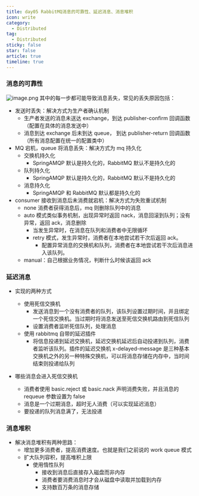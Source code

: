 ```yaml
---
title: day05 RabbitMQ消息的可靠性、延迟消息、消息堆积
icon: write
category:
  - Distributed
tag:
  - Distributed
sticky: false
star: false
article: true
timeline: true
---
```

### 消息的可靠性

![image.png](https://markdown-1308523627.cos.ap-chengdu.myqcloud.com/typora/20230330184622.png)
其中的每一步都可能导致消息丢失，常见的丢失原因包括：

- 发送时丢失：解决方式为生产者确认机制
  - 生产者发送的消息未送达 exchange，到达 publisher-confirm 回调函数（配置在具体的消息发送中）
  - 消息到达 exchange 后未到达 queue， 到达 publisher-return 回调函数（所有消息配置在统一的配置类中）
- MQ 宕机，queue 将消息丢失：解决方式为 mq 持久化
  - 交换机持久化
    - SpringAMQP 默认是持久化的，RabbitMQ 默认不是持久化的
  - 队列持久化
    - SpringAMQP 默认是持久化的，RabbitMQ 默认不是持久化的
  - 消息持久化
    - SpringAMQP 和 RabbitMQ 默认都是持久化的
- consumer 接收到消息后未消费就宕机：解决方式为失败重试机制
  - none 消费者获得消息后，mq 则删除队列中的消息
  - auto 模式类似事务机制，出现异常时返回 nack，消息回滚到队列；没有异常，返回 ack，消息删除
    - 当发生异常时，在消息在队列和消费者中无限循环
    - retry 模式，发生异常时，消费者在本地尝试若干次后返回 ack。
      - 配置异常消息的交换机和队列，消费者在本地尝试若干次后消息进入该队列。
  - manual：自己根据业务情况，判断什么时候该返回 ack

### 延迟消息

- 实现的两种方式

  - 使用死信交换机
    - 发送消息到一个没有消费者的队列，该队列设置过期时间，并且绑定一个死信交换机。当过期时将消息发送至死信交换机路由到死信队列
    - 设置消费者监听死信队列，处理消息
  - 使用 rabbitmq 自带的延迟插件
    - 将信息投递到延迟交换机，延迟交换机延迟后自动投递到队列，消费者监听该队列。插件的延迟交换机 x-delayed-message 是三种基本交换机之外的另一种特殊交换机，可以将消息存储在内存中，当时间结束则投递给队列

- 哪些消息会进入死信交换机
  - 消费者使用 basic.reject 或 basic.nack 声明消费失败，并且消息的 requeue 参数设置为 false
  - 消息是一个过期消息，超时无人消费（可以实现延迟消息）
  - 要投递的队列消息满了，无法投递

### 消息堆积

- 解决消息堆积有两种思路：
  - 增加更多消费者，提高消费速度。也就是我们之前说的 work queue 模式
  - 扩大队列容积，提高堆积上限
    - 使用惰性队列
      - 接收到消息后直接存入磁盘而非内存
      - 消费者要消费消息时才会从磁盘中读取并加载到内存
      - 支持数百万条的消息存储
